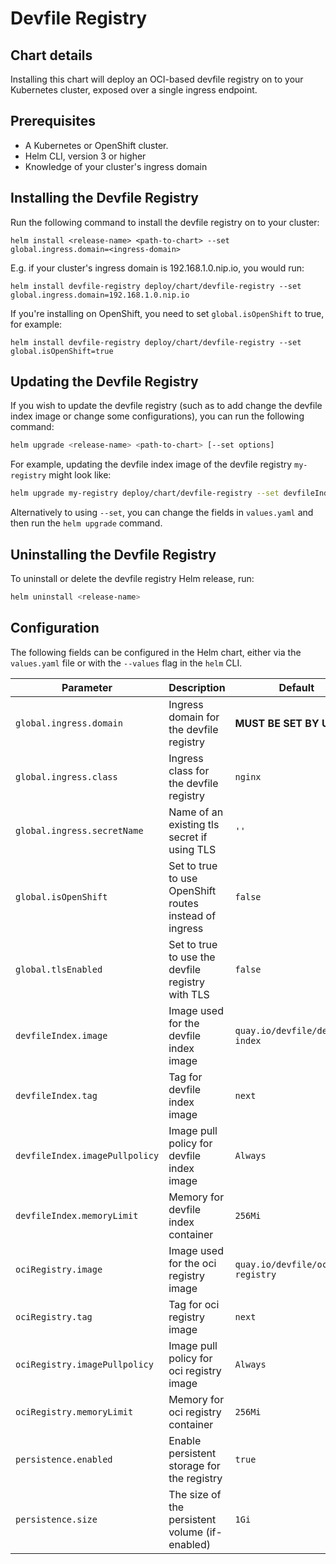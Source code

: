 # Devfile Registry

## Chart details
Installing this chart will deploy an OCI-based devfile registry on to your Kubernetes cluster, exposed over a single ingress endpoint.

## Prerequisites
- A Kubernetes or OpenShift cluster.
- Helm CLI, version 3 or higher
- Knowledge of your cluster's ingress domain

## Installing the Devfile Registry

Run the following command to install the devfile registry on to your cluster:

```
helm install <release-name> <path-to-chart> --set global.ingress.domain=<ingress-domain>
```

E.g. if your cluster's ingress domain is 192.168.1.0.nip.io, you would run:
```
helm install devfile-registry deploy/chart/devfile-registry --set global.ingress.domain=192.168.1.0.nip.io
```

If you're installing on OpenShift, you need to set `global.isOpenShift` to true, for example:
```
helm install devfile-registry deploy/chart/devfile-registry --set global.isOpenShift=true
```

## Updating the Devfile Registry

If you wish to update the devfile registry (such as to add change the devfile index image or change some configurations), you can run the following command:

```bash
helm upgrade <release-name> <path-to-chart> [--set options]
```

For example, updating the devfile index image of the devfile registry `my-registry` might look like:
```bash
helm upgrade my-registry deploy/chart/devfile-registry --set devfileIndex.image=docker.io/myuser/devfile-index --set defileIndex.tag=2.0
```

Alternatively to using `--set`, you can change the fields in `values.yaml` and then run the `helm upgrade` command.

## Uninstalling the Devfile Registry

To uninstall or delete the devfile registry Helm release, run:

```bash
helm uninstall <release-name>
```

## Configuration

The following fields can be configured in the Helm chart, either via the `values.yaml` file or with the `--values` flag in the `helm` CLI.

| Parameter                              | Description                                     | Default                                                    |
| -----------------------                | ---------------------------------------------   | ---------------------------------------------------------- |
| `global.ingress.domain`                | Ingress domain for the devfile registry         | **MUST BE SET BY USER**     |
| `global.ingress.class`                 | Ingress class for the devfile registry          | `nginx` |
| `global.ingress.secretName`            | Name of an existing tls secret if using TLS     | ` '' ` |
| `global.isOpenShift  `                 | Set to true to use OpenShift routes instead of ingress   | `false` |
| `global.tlsEnabled`                    | Set to true to use the devfile registry with TLS | `false` |
| `devfileIndex.image`                   | Image used for the devfile index image          | `quay.io/devfile/devfile-index` |
| `devfileIndex.tag`                     | Tag for devfile index image                     | `next` |
| `devfileIndex.imagePullpolicy`         | Image pull policy for devfile index image       | `Always` |
| `devfileIndex.memoryLimit`             | Memory for devfile index container              | `256Mi` |
| `ociRegistry.image`                    | Image used for the oci registry image           | `quay.io/devfile/oci-registry` |
| `ociRegistry.tag`                      | Tag for oci registry image                      | `next` |
| `ociRegistry.imagePullpolicy`          | Image pull policy for oci registry image        | `Always` |
| `ociRegistry.memoryLimit`              | Memory for oci registry container               | `256Mi` |
| `persistence.enabled`                  | Enable persistent storage for the registry      | `true` |
| `persistence.size`                     | The size of the persistent volume (if-enabled)  | `1Gi` |